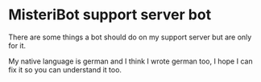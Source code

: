 # MisteriBot support server bot
There are some things a bot should do on my support server but are only for it.

My native language is german and I think I wrote german too, I hope I can fix it so you can understand it too.
